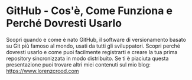# GitHub - Cos'è, Come Funziona e Perché Dovresti Usarlo

Scopri quando e come è nato GitHub, il software di versionamento basato su Git più famoso al mondo, usati da tutti gli sviluppatori. 
Scopri perché dovresti usarlo e come puoi facilmente registrarti e creare la tua prima repository sincronizzata in modo distribuito. 
Se ti è piaciuta questa presentazione puoi trovare altri miei contenuti sul mio blog: https://www.lorenzcrood.com
